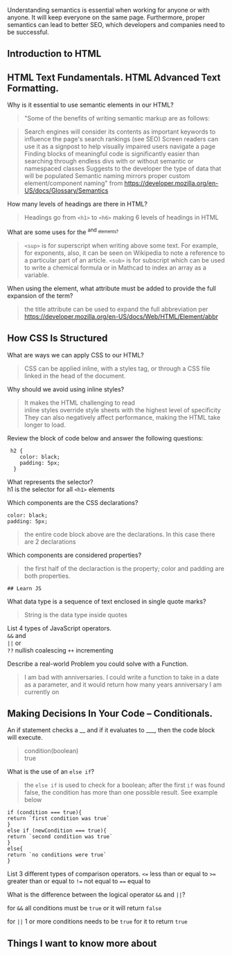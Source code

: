 Understanding semantics is essential when working for anyone or with anyone.
It will keep everyone on the same page. Furthermore, proper semantics can lead to better SEO, which developers and companies need to be successful. 
## Introduction to HTML
## HTML Text Fundamentals. HTML Advanced Text Formatting.

Why is it essential to use semantic elements in our HTML?
>"Some of the benefits of writing semantic markup are as follows:

>Search engines will consider its contents as important keywords to influence the page's search rankings (see SEO)
>Screen readers can use it as a signpost to help visually impaired users navigate a page
>Finding blocks of meaningful code is significantly easier than searching through endless divs with or without semantic or namespaced classes
>Suggests to the developer the type of data that will be populated
>Semantic naming mirrors proper custom element/component naming" from https://developer.mozilla.org/en-US/docs/Glossary/Semantics


How many levels of headings are there in HTML?
>Headings go from ```<h1>``` to ```<h6>``` making 6 levels of headings in HTML


What are some uses for the <sup> and <sub> elements?
  >```<sup>``` is for superscript when writing above some text. For example, for exponents, also, it can be seen on Wikipedia to note a reference to a particular part of an article. 
  >```<sub>``` is for subscript which can be used to write a chemical formula or in Mathcad to index an array as a variable.
  
When using the <abbr> element, what attribute must be added to provide the full expansion of the term?
>the title attribute can be used to expand the full abbreviation per https://developer.mozilla.org/en-US/docs/Web/HTML/Element/abbr


## How CSS Is Structured
  
What are ways we can apply CSS to our HTML?
  >CSS can be applied inline, with a styles tag, or through a CSS file linked in the head of the document.
  
  
Why should we avoid using inline styles?
  >It makes the HTML challenging to read  
  >inline styles override style sheets with the highest level of specificity  
  >They can also negatively affect performance, making the HTML take longer to load.  
  
Review the block of code below and answer the following questions:  
 ```
  h2 { 
     color: black;
     padding: 5px;
   }
```   
  What represents the selector?  
  h1 is the selector for all ```<h1>``` elements  
  
  
  Which components are the CSS declarations?   
  ```
  color: black;
  padding: 5px;
  ```   
  >the entire code block above are the declarations. In this case there are 2 declarations  
    
  Which components are considered properties?  
  >the first half of the declaraction is the property; color and padding are both properties. 
  
    ## Learn JS
  
What data type is a sequence of text enclosed in single quote marks?
  >String is the data type inside quotes
  
List 4 types of JavaScript operators.  
  ```&&``` and  
  ```||``` or  
  ```??``` nullish coalescing
  ```++``` incrementing  
  
  
Describe a real-world Problem you could solve with a Function.  
>I am bad with anniversaries. I could write a function to take in a date as a parameter, and it would return how many years anniversary I am currently on 
  
  
## Making Decisions In Your Code – Conditionals.

  An if statement checks a __ and if it evaluates to ___, then the code block will execute.
  >condition(boolean)  
  >true
  
What is the use of an ```else if```?
  >the ```else if``` is used to check for a boolean; after the first ```if``` was found false, the condition has more than one possible result. See example below  
  ```
  if (condition === true){
  return `first condition was true`
  }
  else if (newCondition === true){
  return `second condition was true`
  }
  else{
  return `no conditions were true`
  }
  ```  
  
List 3 different types of comparison operators.
  ```<=``` less than or equal to
  ```>=``` greater than or equal to
  ```!=``` not equal to
  ```==``` equal to
  
What is the difference between the logical operator ```&&``` and ```||```?  
  
  for ```&&``` all conditions must be ```true``` or it will return ```false```  
  
  for ```||``` 1 or more conditions needs to be ```true``` for it to return ```true```  
  
  
## Things I want to know more about

